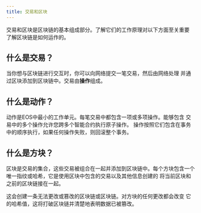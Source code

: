 ```yaml
---
title: 交易和区块
---
```


交易和区块是区块链的基本组成部分。了解它们的工作原理对以下方面至关重要
了解区块链是如何运作的。

## 什么是交易？

当你想与区块链进行交互时，你可以向网络提交一笔交易，然后由网络处理
并通过区块添加到区块链中。交易由**操作**组成。

## 什么是动作？

动作是EOS中最小的工作单元。每笔交易中都包含一项或多项操作。能够包含
交易中的多个操作允许您跨多个智能合约执行原子操作。 
操作按照它们包含在事务中的顺序执行，如果任何操作失败，则回滚整个事务。

## 什么是方块？

区块是交易的集合，这些交易被组合在一起并添加到区块链中。每个方块包含一个 
唯一指纹或哈希，它是使用区块中包含的交易以及其他信息创建的
将当前区块和之前的区块链接在一起。 

这会创建一条无法更改或篡改的区块链或区块链。对方块的任何更改都会改变
它的哈希值，这将打破区块链并清楚地表明数据已被篡改。

